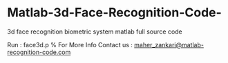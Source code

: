 # Matlab-3d-Face-Recognition-Code-
3d face recognition biometric system matlab full source code

Run :  	face3d.p
% For More Info Contact us : maher_zankari@matlab-recognition-code.com

